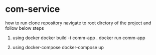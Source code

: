 # com-service
how to run 
clone repository navigate to root dirctory of the project and follow below steps

1. using docker 
    docker build -t comm-app .
    docker run comm-app


2. using docker-compose 
    docker-compose up
   